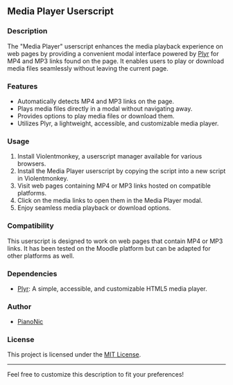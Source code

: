 ## Media Player Userscript

### Description
The "Media Player" userscript enhances the media playback experience on web pages by providing a convenient modal interface powered by [Plyr](https://github.com/sampotts/plyr) for MP4 and MP3 links found on the page. It enables users to play or download media files seamlessly without leaving the current page.

### Features
- Automatically detects MP4 and MP3 links on the page.
- Plays media files directly in a modal without navigating away.
- Provides options to play media files or download them.
- Utilizes Plyr, a lightweight, accessible, and customizable media player.

### Usage
1. Install Violentmonkey, a userscript manager available for various browsers.
2. Install the Media Player userscript by copying the script into a new script in Violentmonkey.
3. Visit web pages containing MP4 or MP3 links hosted on compatible platforms.
4. Click on the media links to open them in the Media Player modal.
5. Enjoy seamless media playback or download options.

### Compatibility
This userscript is designed to work on web pages that contain MP4 or MP3 links. It has been tested on the Moodle platform but can be adapted for other platforms as well.

### Dependencies
- [Plyr](https://github.com/sampotts/plyr): A simple, accessible, and customizable HTML5 media player.

### Author
- [PianoNic](https://github.com/PianoNic)

### License
This project is licensed under the [MIT License](LICENSE).

---

Feel free to customize this description to fit your preferences!
